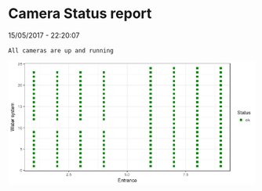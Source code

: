 Camera Status report
================
15/05/2017 - 22:20:07

    All cameras are up and running

![](camreport_files/figure-markdown_github/unnamed-chunk-2-1.png)
